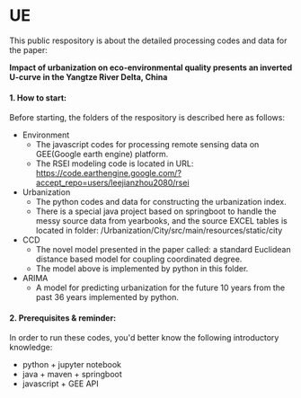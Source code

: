 # UE
This public respository is about the detailed processing codes and data for the paper:

**Impact of urbanization on eco-environmental quality presents an inverted U-curve in the Yangtze River Delta, China**


#### 1. How to start:

Before starting, the folders of the respository is described here as follows:
- Environment
    * The javascript codes for processing remote sensing data on GEE(Google earth engine) platform.
    * The RSEI modeling code is located in URL: https://code.earthengine.google.com/?accept_repo=users/leejianzhou2080/rsei
- Urbanization
    * The python codes and data for constructing the urbanization index.
    * There is a special java project based on springboot to handle the messy source data from yearbooks, and the source EXCEL tables is located in folder: /Urbanization/City/src/main/resources/static/city
- CCD
    * The novel model presented in the paper called: a standard Euclidean distance based model for coupling coordinated degree.
    * The model above is implemented by python in this folder.
- ARIMA
    * A model for predicting urbanization for the future 10 years from the past 36 years implemented by python.
  
#### 2. Prerequisites & reminder:

In order to run these codes, you'd better know the following introductory knowledge:
- python + jupyter notebook
- java + maven + springboot
- javascript + GEE API